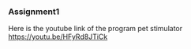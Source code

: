 ### Assignment1
Here is the youtube link of the program pet stimulator
https://youtu.be/HFyRd8JTiCk
